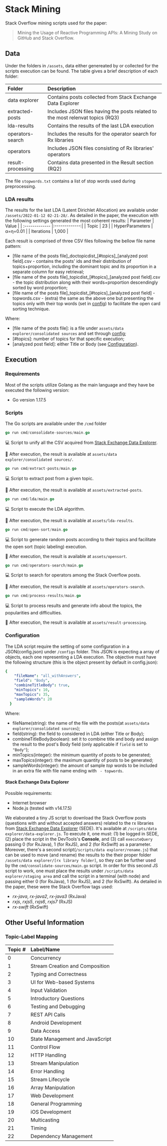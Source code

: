 # Stack Mining
Stack Overflow mining scripts used for the paper:
> Mining the Usage of Reactive Programming APIs: A Mining Study on GitHub and Stack Overflow.

## Data
Under the folders in `/assets`, data either genereated by or collected for the scripts execution can be found. The table gives a brief description of each folder:

| Folder   | Description         |
| :------------- |:-------------|
| data explorer | Contains posts collected from Stack Exchange Data Explorer |
| extracted-posts | Includes JSON files having the posts related to the most relenvat topics (RQ3) |
| lda-results | Contains the results of the last LDA execution |
| operators-search | Includes the results for the operator search for Rx libraries |
| operators | Includes JSON files consisting of Rx libraries' operators |
| result-processing | Contains data presented in the Result section (RQ2) |

The file `stopwords.txt` contains a list of stop words used during preprocessing.

### LDA results
The results for the last LDA (Latent Dirichlet Allocation) are available under `/assets/2022-01-12 02-21-28/`. As detailed in the paper, the execution with the following settings generated the most coherent results:
| Parameter     | Value         |
| :------------- |:-------------:|
| Topic         | 23 |
| HyperParameters | &alpha;=&eta;=0.01 |
| Iterations | 1,000 |

Each result is comprised of three CSV files following the bellow file name pattern:
* [file name of the posts file]\_doctopicdist\_[#topics]\_[analyzed post field].csv - contains the posts' ids and their distribution of topics+proportion, including the dominant topic and its proportion in a separate column for easy retrieval;
* [file name of the posts file]\_topicdist\_[#topics]\_[analyzed post field].csv - the topic distribution along with their words+proportion descendingly sorted by word proportion;
* [file name of the posts file]\_topicdist\_[#topics]\_[analyzed post field] - topwords.csv - (extra) the same as the above one but presenting the topics only with their top words (set in [config](#configuration)) to facilitate the open card sorting technique.

Where:
* [file name of the posts file]: is a file under `assets/data explorer/consolidated sources` and set through [config](#configuration);
* [#topics]: number of topics for that specific execution;
* [analyzed post field]: either Title or Body (see [Configuration](#configuration)).

## Execution
### Requirements
Most of the scripts utilize Golang as the main language and they have be executed the following version:
* Go version 1.17.5

### Scripts
The Go scripts are available under the `/cmd` folder
```go
go run cmd/consolidate-sources/main.go
````
:computer: Script to unify all the CSV acquired from [Stack Exchange Data Explorer](https://data.stackexchange.com/).

:floppy_disk: After execution, the result is available at `assets/data explorer/consolidated sources/`.
```go
go run cmd/extract-posts/main.go
```
:computer: Script to extract post from a given topic.

:floppy_disk: After execution, the result is available at `assets/extracted-posts`.
```go
go run cmd/lda/main.go
```
:computer: Script to execute the LDA algorithm.

:floppy_disk: After execution, the result is available at `assets/lda-results`.
```go
go run cmd/open-sort/main.go
```
:computer: Script to generate random posts according to their topics and facilitate the open sort (topic labeling) execution.

:floppy_disk: After execution, the result is available at `assets/opensort`.
```go
go run cmd/operators-search/main.go
```
:computer: Script to search for operators among the Stack Overflow posts.

:floppy_disk: After execution, the result is available at `assets/operators-search`.
```go
go run cmd/process-results/main.go
```
:computer: Script to process results and generate info about the topics, the popularities and difficulties.

:floppy_disk: After execution, the result is available at `assets/result-processing`.

### Configuration
The LDA script require the setting of some configuration in a JSON(config.json) under `/configs` folder. This JSON is expecting a array of objects, each one representing a LDA execution. The objective must have the following structure (this is the object present by default in config.json):
```yaml
{
    "fileName": "all_withAnswers",
    "field": "Body",
    "combineTitleBody": true,
    "minTopics": 10,
    "maxTopics": 35,
    "sampleWords": 20
  }
```
Where:
* fileName(string): the name of the file with the posts(at `assets/data explorer/consolidated sources`);
* field(string): the field to considered in LDA (either Title or Body);
* combineTitleBody(boolean): set it to combine title and body and assign the result to the post's Body field (only applicable if `field` is set to `"Body"`);
* minTopics(integer): the minimum quantity of posts to be generated;
* maxTopics(integer): the maximum quantity of posts to be generated;
* sampleWords(integer): the amount of sample *top* words to be included in an extra file with file name ending with ` - topwords`.

#### Stack Exchange Data Explorer
Possible requirements:
* Internet browser
* Node.js (tested with v14.17.5)

We elaborated a tiny JS script to download the Stack Overflow posts (questions with and without accepted answers) related to the rx libraries from [Stack Exchange Data Explorer](https://data.stackexchange.com/) (SEDE).
It's available at `/scripts/data explorer/data-explorer.js`. To execute it, one must: (1) be logged in SEDE, (2) place the script in the DevTools's **Console**, and
(3) call `executeQuery` passing 0 (for RxJava), 1 (for RxJS), and 2 (for RxSwift) as a parameter. Moreover, there's a second script(`/scripts/data explorer/rename.js`) that can be used to move (and rename) the results to the their proper folder `/assets/data explorer/[rx library folder]`, so they can be further used by the `cmd/consolidate-sources/main.go` script. In order for this second JS script to work, one must place the results under `/scripts/data explorer/staging area` and call the script in a terminal (with node) and passing either 0 (for RxJava), 1 (for RxJS), and 2 (for RxSwift).
As detailed in the paper, these were the Stack Overflow tags used:
* *rx-java*, *rx-java2*, *rx-java3* (RxJava)
* *rxjs*, *rxjs5*, *rxjs6*, *rxjs7* (RxJS)
* *rx-swift* (RxSwift)

## Other Useful Information
### Topic-Label Mapping
| Topic #      | Label/Name    |
| ------------ |:-------------|
| 0 | Concurrency |
| 1 | Stream Creation and Composition |
| 2 | Typing and Correctness |
| 3 | UI for Web-based Systems |
| 4 | Input Validation |
| 5 | Introductory Questions |
| 6 | Testing and Debugging |
| 7 | REST API Calls |
| 8 | Android Development |
| 9 | Data Access |
| 10 | State Management and JavaScript |
| 11 | Control Flow |
| 12 | HTTP Handling |
| 13 | Stream Manipulation |
| 14 | Error Handling |
| 15 | Stream Lifecycle |
| 16 | Array Manipulation |
| 17 | Web Development |
| 18 | General Programming |
| 19 | iOS Development |
| 20 | Multicasting |
| 21 | Timing |
| 22 | Dependency Management  |
